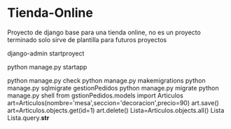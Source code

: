 # Tienda-Online
Proyecto de django base para una tienda online, no es un proyecto terminado solo sirve de plantilla para futuros proyectos

django-admin startproyect <Nombre proyecto>
  
python manage.py startapp <Nombre app>
  
python manage.py check <nombreApp>
python manage.py makemigrations
python manage.py sqlmigrate gestionPedidos <version>
python manage.py migrate
python manage.py shell
from gstionPedidos.models import Articulos
art=Articulos(nombre='mesa',seccion='decoracion',precio=90)
art.save()
art=Articulos.objects.get(id=1)
art.delete()
Lista=Articulos.objects.all()
Lista
Lista.query.__str__
